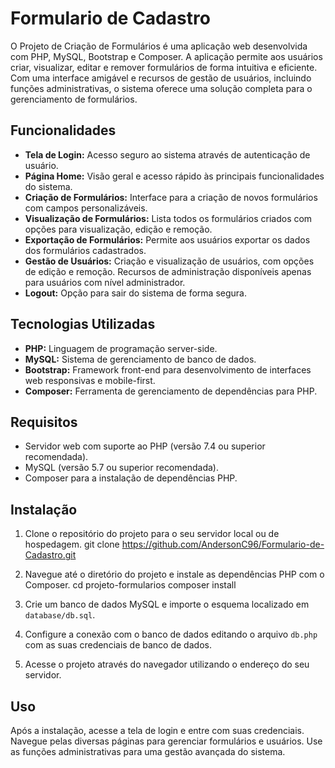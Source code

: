 # Formulario de Cadastro

O Projeto de Criação de Formulários é uma aplicação web desenvolvida com PHP, MySQL, Bootstrap e Composer. A aplicação permite aos usuários criar, visualizar, editar e remover formulários de forma intuitiva e eficiente. Com uma interface amigável e recursos de gestão de usuários, incluindo funções administrativas, o sistema oferece uma solução completa para o gerenciamento de formulários.

## Funcionalidades

- **Tela de Login:** Acesso seguro ao sistema através de autenticação de usuário.
- **Página Home:** Visão geral e acesso rápido às principais funcionalidades do sistema.
- **Criação de Formulários:** Interface para a criação de novos formulários com campos personalizáveis.
- **Visualização de Formulários:** Lista todos os formulários criados com opções para visualização, edição e remoção.
- **Exportação de Formulários:** Permite aos usuários exportar os dados dos formulários cadastrados.
- **Gestão de Usuários:** Criação e visualização de usuários, com opções de edição e remoção. Recursos de administração disponíveis apenas para usuários com nível administrador.
- **Logout:** Opção para sair do sistema de forma segura.

## Tecnologias Utilizadas

- **PHP:** Linguagem de programação server-side.
- **MySQL:** Sistema de gerenciamento de banco de dados.
- **Bootstrap:** Framework front-end para desenvolvimento de interfaces web responsivas e mobile-first.
- **Composer:** Ferramenta de gerenciamento de dependências para PHP.

## Requisitos

- Servidor web com suporte ao PHP (versão 7.4 ou superior recomendada).
- MySQL (versão 5.7 ou superior recomendada).
- Composer para a instalação de dependências PHP.

## Instalação

1. Clone o repositório do projeto para o seu servidor local ou de hospedagem.
    git clone https://github.com/AndersonC96/Formulario-de-Cadastro.git

2. Navegue até o diretório do projeto e instale as dependências PHP com o Composer.
    cd projeto-formularios
    composer install

3. Crie um banco de dados MySQL e importe o esquema localizado em `database/db.sql`.

4. Configure a conexão com o banco de dados editando o arquivo `db.php` com as suas credenciais de banco de dados.

5. Acesse o projeto através do navegador utilizando o endereço do seu servidor.

## Uso

Após a instalação, acesse a tela de login e entre com suas credenciais. Navegue pelas diversas páginas para gerenciar formulários e usuários. Use as funções administrativas para uma gestão avançada do sistema.